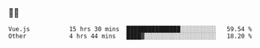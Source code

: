 ### 👨‍💻

<!--START_SECTION:waka-->

```text
Vue.js           15 hrs 30 mins  ███████████████░░░░░░░░░░   59.54 %
Other            4 hrs 44 mins   ████▓░░░░░░░░░░░░░░░░░░░░   18.20 %
```

<!--END_SECTION:waka-->

